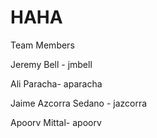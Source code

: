 # HAHA

Team Members

Jeremy Bell - jmbell

Ali Paracha- aparacha

Jaime Azcorra Sedano - jazcorra

Apoorv Mittal- apoorv
